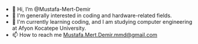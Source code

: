 - 👋 Hi, I’m @Mustafa-Mert-Demir
- 👀 I'm generally interested in coding and hardware-related fields.
- 🌱 I'm currently learning coding, and I am studying computer engineering at Afyon Kocatepe University.
- 📫 How to reach me Mustafa.Mert.Demir.mmd@gmail.com

<!---
Mustafa-Mert-Demir/Mustafa-Mert-Demir is a ✨ special ✨ repository because its `README.md` (this file) appears on your GitHub profile.
You can click the Preview link to take a look at your changes.
--->
